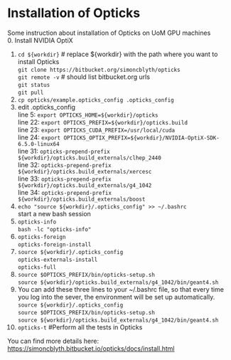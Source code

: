 # Installation of Opticks
Some instruction about installation of Opticks on UoM GPU machines  
0. Install NVIDIA OptiX  
1. `cd ${workdir}`  # replace ${workdir} with the path where you want to install Opticks  
   `git clone https://bitbucket.org/simoncblyth/opticks`  
   `git remote -v`  # should list bitbucket.org urls  
   `git status`  
   `git pull`  
2. `cp opticks/example.opticks_config .opticks_config`  
3. edit .opticks_config  
   line 5: `export OPTICKS_HOME=${workdir}/opticks`  
   line 22: `export OPTICKS_PREFIX=${workdir}/opticks.build`  
   line 23: `export OPTICKS_CUDA_PREFIX=/usr/local/cuda`  
   line 24: `export OPTICKS_OPTIX_PREFIX=${workdir}/NVIDIA-OptiX-SDK-6.5.0-linux64`  
   line 31:	`opticks-prepend-prefix ${workdir}/opticks.build_externals/clhep_2440`  
   line 32: `opticks-prepend-prefix ${workdir}/opticks.build_externals/xercesc`  
   line 33: `opticks-prepend-prefix ${workdir}/opticks.build_externals/g4_1042`  
   line 34: `opticks-prepend-prefix ${workdir}/opticks.build_externals/boost`  
4. `echo "source ${workdir}/.opticks_config" >> ~/.bashrc`  
   start a new bash session  
5. `opticks-info`  
   `bash -lc "opticks-info"`  
6. `opticks-foreign`  
   `opticks-foreign-install`     
7. `source ${workdir}/.opticks_config`  
   `opticks-externals-install`  
   `opticks-full`  
8. `source $OPTICKS_PREFIX/bin/opticks-setup.sh`  
   `source ${workdir}/opticks.build_externals/g4_1042/bin/geant4.sh`  
9. You can add these three lines to your ~/.bashrc file, so that every time you log into the sever, the environment will be set up automatically.  
   `source ${workdir}/.opticks_config`  
   `source $OPTICKS_PREFIX/bin/opticks-setup.sh`  
   `source ${workdir}/opticks.build_externals/g4_1042/bin/geant4.sh`  
10. `opticks-t` #Perform all the tests in Opticks  

You can find more details here: https://simoncblyth.bitbucket.io/opticks/docs/install.html


